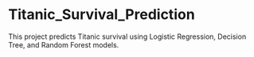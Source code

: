# Titanic_Survival_Prediction
This project predicts Titanic survival using Logistic Regression, Decision Tree, and Random Forest models.
